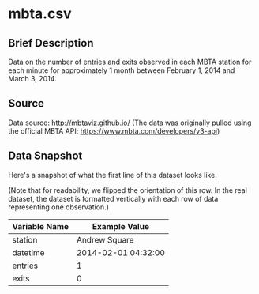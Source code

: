 # mbta.csv

## Brief Description

Data on the number of entries and exits observed in each MBTA station for each minute for approximately 1 month between February 1, 2014 and March 3, 2014. 

## Source

Data source: http://mbtaviz.github.io/ (The data was originally pulled using the official MBTA API: https://www.mbta.com/developers/v3-api)

## Data Snapshot

Here's a snapshot of what the first line of this dataset looks like.

(Note that for readability, we flipped the orientation of this row. In the
 real dataset, the dataset is formatted vertically with each row of data
 representing one observation.)

| Variable Name | Example Value       |
| ------------- | ------------------- |
| station       | Andrew Square       |
| datetime      | 2014-02-01 04:32:00 |
| entries       | 1                   |
| exits         | 0                   |
